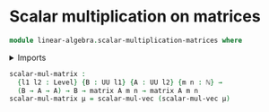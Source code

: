 # Scalar multiplication on matrices

```agda
module linear-algebra.scalar-multiplication-matrices where
```

<details><summary>Imports</summary>
```agda
open import foundation.universe-levels
open import elementary-number-theory.natural-numbers
open import linear-algebra.matrices
open import linear-algebra.scalar-multiplication-vectors
```
</details>

```agda
scalar-mul-matrix :
  {l1 l2 : Level} {B : UU l1} {A : UU l2} {m n : ℕ} →
  (B → A → A) → B → matrix A m n → matrix A m n
scalar-mul-matrix μ = scalar-mul-vec (scalar-mul-vec μ)
```
